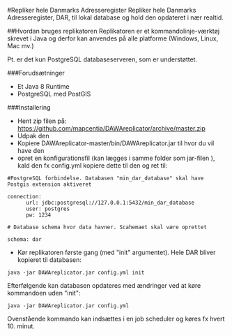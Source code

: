 #Repliker hele Danmarks Adresseregister
Repliker hele Danmarks Adresseregister, DAR, til lokal database og hold den opdateret i nær realtid.

##Hvordan bruges replikatoren
Replikatoren er et kommandolinje-værktøj skrevet i Java og derfor kan anvendes på alle platforme (Windows, Linux, Mac mv.)
 
Pt. er det kun PostgreSQL databaseserveren, som er understøttet.

###Forudsætninger
- Et Java 8 Runtime
- PostgreSQL med PostGIS

###Installering
- Hent zip filen på: https://github.com/mapcentia/DAWAreplicator/archive/master.zip
- Udpak den
- Kopiere DAWAreplicator-master/bin/DAWAreplicator.jar til hvor du vil have den
- opret en konfigurationsfil (kan lægges i samme folder som jar-filen ), kald den fx config.yml kopiere dette til den og ret til:



```
#PostgreSQL forbindelse. Databasen "min_dar_database" skal have Postgis extension aktiveret   

connection:
      url: jdbc:postgresql://127.0.0.1:5432/min_dar_database
      user: postgres
      pw: 1234

# Database schema hvor data havner. Scahemaet skal være oprettet   

schema: dar
```

- Kør replikatoren første gang (med "init" argumentet). Hele DAR bliver kopieret til databasen:
```
java -jar DAWAreplicator.jar config.yml init
```

Efterfølgende kan databasen opdateres med ændringer ved at køre kommandoen uden "init":
```
java -jar DAWAreplicator.jar config.yml
```

Ovenstående kommando kan indsættes i en job scheduler og køres fx hvert 10. minut. 
